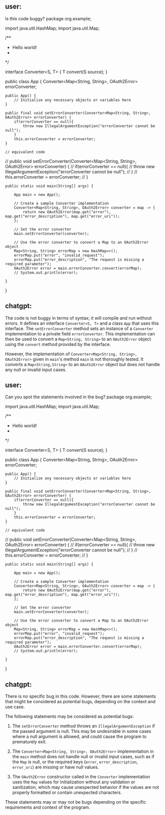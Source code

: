 

## user: 

Is this code buggy?
package org.example;

import java.util.HashMap;
import java.util.Map;

/**
 * Hello world!
 *
 */


interface Converter<S, T> {
    T convert(S source);
}

public class App 
{
    Converter<Map<String, String>, OAuth2Error> errorConverter;

    public App() {
        // Initialize any necessary objects or variables here
    }

    public final void setErrorConverter(Converter<Map<String, String>, OAuth2Error> errorConverter) {
        if(errorConverter == null){
            throw new IllegalArgumentException("errorConverter cannot be null");
        }
        this.errorConverter = errorConverter;
    }

    // equivalent code
//    public void setErrorConverter(Converter<Map<String, String>, OAuth2Error> errorConverter) {
//        if(errorConverter == null){
//            throw new IllegalArgumentException("errorConverter cannot be null");
//        }
//        this.errorConverter = errorConverter;
//    }

    public static void main(String[] args) {

        App main = new App();

        // Create a sample Converter implementation
        Converter<Map<String, String>, OAuth2Error> converter = map -> {
            return new OAuth2Error(map.get("error"), map.get("error_description"), map.get("error_uri"));
        };

        // Set the error converter
        main.setErrorConverter(converter);

        // Use the error converter to convert a Map to an OAuth2Error object
        Map<String, String> errorMap = new HashMap<>();
        errorMap.put("error", "invalid_request");
        errorMap.put("error_description", "The request is missing a required parameter");
        OAuth2Error error = main.errorConverter.convert(errorMap);
        // System.out.println(error);

    }

}


## chatgpt: 

The code is not buggy in terms of syntax; it will compile and run without errors. It defines an interface `Converter<S, T>` and a class `App` that uses this interface. The `setErrorConverter` method sets an instance of a `Converter` implementation to a private field `errorConverter`. This implementation can then be used to convert a `Map<String, String>` to an `OAuth2Error` object using the `convert` method provided by the interface.

However, the implementation of `Converter<Map<String, String>, OAuth2Error>` given in `main`'s method `main` is not thoroughly tested. It converts a `Map<String,String>` to an `OAuth2Error` object but does not handle any null or invalid input cases.

## user: 

Can you spot the statements involved in the bug?
package org.example;

import java.util.HashMap;
import java.util.Map;

/**
 * Hello world!
 *
 */


interface Converter<S, T> {
    T convert(S source);
}

public class App 
{
    Converter<Map<String, String>, OAuth2Error> errorConverter;

    public App() {
        // Initialize any necessary objects or variables here
    }

    public final void setErrorConverter(Converter<Map<String, String>, OAuth2Error> errorConverter) {
        if(errorConverter == null){
            throw new IllegalArgumentException("errorConverter cannot be null");
        }
        this.errorConverter = errorConverter;
    }

    // equivalent code
//    public void setErrorConverter(Converter<Map<String, String>, OAuth2Error> errorConverter) {
//        if(errorConverter == null){
//            throw new IllegalArgumentException("errorConverter cannot be null");
//        }
//        this.errorConverter = errorConverter;
//    }

    public static void main(String[] args) {

        App main = new App();

        // Create a sample Converter implementation
        Converter<Map<String, String>, OAuth2Error> converter = map -> {
            return new OAuth2Error(map.get("error"), map.get("error_description"), map.get("error_uri"));
        };

        // Set the error converter
        main.setErrorConverter(converter);

        // Use the error converter to convert a Map to an OAuth2Error object
        Map<String, String> errorMap = new HashMap<>();
        errorMap.put("error", "invalid_request");
        errorMap.put("error_description", "The request is missing a required parameter");
        OAuth2Error error = main.errorConverter.convert(errorMap);
        // System.out.println(error);

    }

}


## chatgpt: 

There is no specific bug in this code. However, there are some statements that might be considered as potential bugs, depending on the context and use case.

The following statements may be considered as potential bugs:

1. The `setErrorConverter` method throws an `IllegalArgumentException` if the passed argument is null. This may be undesirable in some cases where a null argument is allowed, and could cause the program to prematurely exit.

2. The `Converter<Map<String, String>, OAuth2Error>` implementation in the `main` method does not handle null or invalid input cases, such as if the `Map` is null, or the required keys (`error`, `error_description`, `error_uri`) are missing or have null values.

3. The `OAuth2Error` constructor called in the `Converter` implementation uses the `Map` values for initialization without any validation or sanitization, which may cause unexpected behavior if the values are not properly formatted or contain unexpected characters.
 
These statements may or may not be bugs depending on the specific requirements and context of the program.